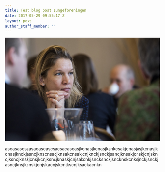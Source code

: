```yaml
---
title: Test blog post Lungeforeningen
date: 2017-05-29 09:55:17 Z
layout: post
author_staff_member: ''
---
```


![](/images/splash.jpg)

ascasascsaasacascascsacsacascasjkcnasjkcnasjkankcsakjcnasjasjkcnasjkcnasjknckjasncjknscnsacjknsakcnsakjcnjknckjsnckjsancjknsakjcnskjcnjskncjksncjknskjcnsjkcnjksncjknaskjcnjsakcnkjsncksnckjsncknskcnksjnckjsnckjasncjknsjkcnskjcnjskacnjskcnjkscnjksackacnkn
